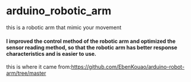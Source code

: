 
# arduino_robotic_arm
this is a robotic arm that mimic your movement

#### I improved the control method of the robotic arm and optimized the sensor reading method, so that the robotic arm has better response characteristics and is easier to use.

this is where it came from:https://github.com/EbenKouao/arduino-robot-arm/tree/master
